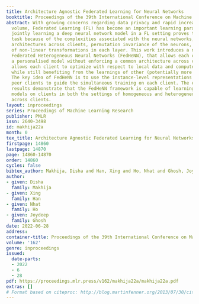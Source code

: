 ```yaml
---
title: Architecture Agnostic Federated Learning for Neural Networks
booktitle: Proceedings of the 39th International Conference on Machine Learning
abstract: With growing concerns regarding data privacy and rapid increase in data
  volume, Federated Learning (FL) has become an important learning paradigm. However,
  jointly learning a deep neural network model in a FL setting proves to be a non-trivial
  task because of the complexities associated with the neural networks, such as varied
  architectures across clients, permutation invariance of the neurons, and presence
  of non-linear transformations in each layer. This work introduces a novel framework,
  Federated Heterogeneous Neural Networks (FedHeNN), that allows each client to build
  a personalised model without enforcing a common architecture across clients. This
  allows each client to optimize with respect to local data and compute constraints,
  while still benefiting from the learnings of other (potentially more powerful) clients.
  The key idea of FedHeNN is to use the instance-level representations obtained from
  peer clients to guide the simultaneous training on each client. The extensive experimental
  results demonstrate that the FedHeNN framework is capable of learning better performing
  models on clients in both the settings of homogeneous and heterogeneous architectures
  across clients.
layout: inproceedings
series: Proceedings of Machine Learning Research
publisher: PMLR
issn: 2640-3498
id: makhija22a
month: 0
tex_title: Architecture Agnostic Federated Learning for Neural Networks
firstpage: 14860
lastpage: 14870
page: 14860-14870
order: 14860
cycles: false
bibtex_author: Makhija, Disha and Han, Xing and Ho, Nhat and Ghosh, Joydeep
author:
- given: Disha
  family: Makhija
- given: Xing
  family: Han
- given: Nhat
  family: Ho
- given: Joydeep
  family: Ghosh
date: 2022-06-28
address:
container-title: Proceedings of the 39th International Conference on Machine Learning
volume: '162'
genre: inproceedings
issued:
  date-parts:
  - 2022
  - 6
  - 28
pdf: https://proceedings.mlr.press/v162/makhija22a/makhija22a.pdf
extras: []
# Format based on citeproc: http://blog.martinfenner.org/2013/07/30/citeproc-yaml-for-bibliographies/
---
```

